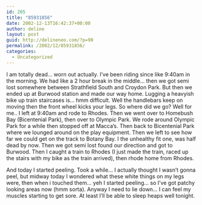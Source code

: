 ```yaml
---
id: 205
title: "85931856"
date: 2002-12-13T16:42:37+00:00
author: deline
layout: post
guid: http://delineneo.com/?p=90
permalink: /2002/12/85931856/
categories:
  - Uncategorized
---
```

I am totally dead&#8230; worn out actually. I&#8217;ve been riding since like 9:40am in the morning. We had like a 2 hour break in the middle&#8230; then we got semi lost somewhere between Strathfield South and Croydon Park. But then we ended up at Burwood station and made our way home. Lugging a heavyish bike up train staircases is&#8230; hmm difficult. Well the handlebars keep on moving then the front wheel kicks your legs. So where did we go? Well for me.. I left at 9:40am and rode to Rhodes. Then we went over to Homebush Bay (Bicentenial Park), then over to Olympic Park. We rode around Olympic Park for a while then stopped off at Macca&#8217;s. Then back to Bicentenial Park where we lounged around on the play equipment. Then we left to see how far we could get on the track to Botany Bay. I the unhealthy fit one, was half dead by now. Then we got semi lost found our direction and got to Burwood. Then I caught a train to Rhodes (I just made the train, raced up the stairs with my bike as the train arrived), then rhode home from Rhodes.

And today I started peeling. Took a while&#8230; I actually thought I wasn&#8217;t gonna peel, but midway today I wondered what these white things on my legs were, then when i touched them&#8230; yeh I started peeling&#8230; so I&#8217;ve got patchy looking areas now (hmm sorta). Anyway I need to lie down&#8230; I can feel my muscles starting to get sore. At least I&#8217;ll be able to sleep heaps well tonight.
